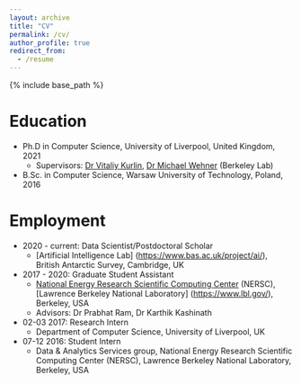 ```yaml
---
layout: archive
title: "CV"
permalink: /cv/
author_profile: true
redirect_from:
  - /resume
---
```


{% include base_path %}

Education
======
* Ph.D in Computer Science, University of Liverpool, United Kingdom, 2021
	* Supervisors: [Dr Vitaliy Kurlin](http://kurlin.org/), [Dr Michael Wehner](https://crd.lbl.gov/departments/computational-science/ccmc/staff/staff-members/michael-wehner/) (Berkeley Lab)
* B.Sc. in Computer Science, Warsaw University of Technology, Poland, 2016

Employment
======
* 2020 - current: Data Scientist/Postdoctoral Scholar
	* [Artificial Intelligence Lab] (https://www.bas.ac.uk/project/ai/), British Antarctic Survey, Cambridge, UK
* 2017 - 2020: Graduate Student Assistant
	* [National Energy Research Scientific Computing Center](https://www.nersc.gov/) (NERSC), [Lawrence Berkeley National Laboratory] (https://www.lbl.gov/), Berkeley, USA
	* Advisors: Dr Prabhat Ram, Dr Karthik Kashinath
* 02-03 2017: Research Intern
	* Department of Computer Science, University of Liverpool, UK
* 07-12 2016: Student Intern
	* Data & Analytics Services group, National Energy Research Scientific Computing Center (NERSC), Lawrence Berkeley National Laboratory, Berkeley, USA


